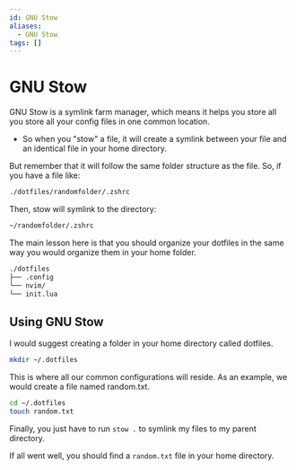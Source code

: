 ```yaml
---
id: GNU Stow
aliases:
  - GNU Stow
tags: []
---
```

# GNU Stow

GNU Stow is a symlink farm manager, which means it helps you store all you
store all your config files in one common location.

- So when you "stow" a file, it will create a symlink between your file and an
identical file in your home directory.

But remember that it will follow the same folder structure as the file. So,
if you have a file like:

```bash
./dotfiles/randomfolder/.zshrc
```

Then, stow will symlink to the directory:

```bash
~/randomfolder/.zshrc
```

The main lesson here is that you should organize your dotfiles in the same
way you would organize them in your home folder.

```bash
./dotfiles
├── .config
└── nvim/
└── init.lua
```

## Using GNU Stow

I would suggest creating a folder in your home directory called dotfiles.

```bash
mkdir ~/.dotfiles
```

This is where all our common configurations will reside. As an example, we would create a file named random.txt.

```bash
cd ~/.dotfiles
touch random.txt
```

Finally, you just have to run `stow .` to symlink my files to my parent directory.

If all went well, you should find a `random.txt` file in your home directory.
